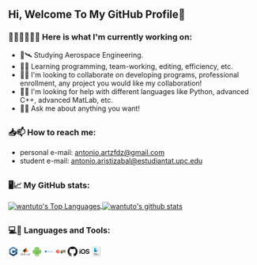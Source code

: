## Hi, Welcome To My GitHub Profile👋
### 👨🏽‍🔬👩🏻‍💻 Here is what I'm currently working on:


<!-- **wantuto/wantuto** is a ✨ _special_ ✨ repository because its `README.md` (this file) appears on your GitHub profile. 

Here are some ideas to get you started: -->

- 🚀🛰 Studying Aerospace Engineering.
- 🌱📖 Learning programming, team-working, editing, efficiency, etc.
- 🤝👯 I'm looking to collaborate on developing programs, professional enrollment, any project you would like my collaboration!
- 🤜🤛 I'm looking for help with different languages like Python, advanced C++, advanced MatLab, etc.
- 💬📝 Ask me about anything you want!


##
### 📥📫 How to reach me:
- personal e-mail: antonio.artzfdz@gmail.com
- student  e-mail: antonio.aristizabal@estudiantat.upc.edu  


##
### 🖥📈 My GitHub stats:
<a href="https://github.com/wantuto/github-readme-stats"><img align="center" alt="wantuto's Top Languages" src="https://github-readme-stats.vercel.app/api/top-langs/?username=wantuto&langs_count=8&count_private=true&layout=compact&theme=dark&hide_langs_below=1" />
</a>
<a href="https://github.com/wantuto">
 <img align="center" src="https://github-readme-stats.vercel.app/api?username=wantuto&show_icons=true&theme=dark&line_height=27" alt="wantuto's github stats"/>
</a>
##

<h3 align="left"> 💻🔧  Languages and Tools:</h3>
<p align="left">

<code><img height="20" src="https://raw.githubusercontent.com/github/explore/80688e429a7d4ef2fca1e82350fe8e3517d3494d/topics/cpp/cpp.png"></code>
<code><img height="20" src="https://raw.githubusercontent.com/github/explore/80688e429a7d4ef2fca1e82350fe8e3517d3494d/topics/matlab/matlab.png"></code>
<code><img height="20" src="https://raw.githubusercontent.com/github/explore/80688e429a7d4ef2fca1e82350fe8e3517d3494d/topics/android/android.png"></code>
<code><img height="20" src="https://raw.githubusercontent.com/github/explore/80688e429a7d4ef2fca1e82350fe8e3517d3494d/topics/windows/windows.png"></code>
<code><img height="20" src="https://raw.githubusercontent.com/github/explore/80688e429a7d4ef2fca1e82350fe8e3517d3494d/topics/git/git.png"></code>
<code><img height="20" src="https://raw.githubusercontent.com/github/explore/78df643247d429f6cc873026c0622819ad797942/topics/github/github.png"></code>
<code><img height="20" src="https://raw.githubusercontent.com/github/explore/80688e429a7d4ef2fca1e82350fe8e3517d3494d/topics/ios/ios.png"></code>
<code><img height="20" src="https://raw.githubusercontent.com/github/explore/80688e429a7d4ef2fca1e82350fe8e3517d3494d/topics/macos/macos.png"></code>
